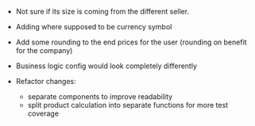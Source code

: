 - Not sure if its size is coming from the different seller.


- Adding where supposed to be currency symbol
- Add some rounding to the end prices for the user (rounding on benefit for the company)
- Business logic config would look completely differently

- Refactor changes:
    - separate components to improve readability
    - split product calculation into separate functions for more test coverage

